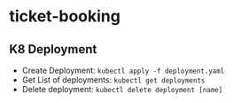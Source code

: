 # ticket-booking


## K8 Deployment

- Create Deployment: `kubectl apply -f deployment.yaml`
- Get List of deployments: `kubectl get deployments`
- Delete deployment: `kubectl delete deployment [name]`
